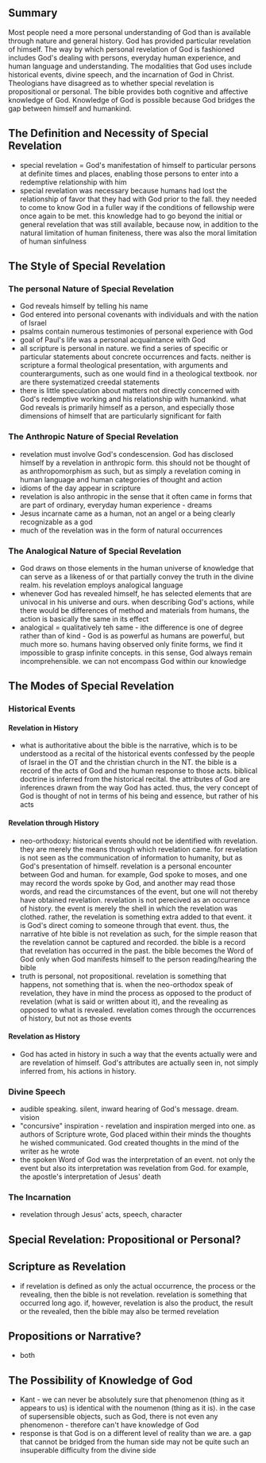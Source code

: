 ## Summary
Most people need a more personal understanding of God than is available through nature and general history. God has provided particular revelation of himself. The way by which personal revelation of God is fashioned includes God's dealing with persons, everyday human experience, and human language and understanding. The modalities that God uses include historical events, divine speech, and the incarnation of God in Christ. Theologians have disagreed as to whether special revelation is propositional or personal. The bible provides both cognitive and affective knowledge of God. Knowledge of God is possible because God bridges the gap between himself and humankind.

## The Definition and Necessity of Special Revelation
* special revelation = God's manifestation of himself to particular persons at definite times and places, enabling those persons to enter into a redemptive relationship with him
* special revelation was necessary because humans had lost the relationship of favor that they had with God prior to the fall. they needed to come to know God in a fuller way if the conditions of fellowship were once again to be met. this knowledge had to go beyond the initial or general revelation that was still available, because now, in addition to the natural limitation of human finiteness, there was also the moral limitation of human sinfulness

## The Style of Special Revelation

### The personal Nature of Special Revelation
* God reveals himself by telling his name
* God entered into personal covenants with individuals and with the nation of Israel
* psalms contain numerous testimonies of personal experience with God
* goal of Paul's life was a personal acquaintance with God
* all scripture is personal in nature. we find a series of specific or particular statements about concrete occurrences and facts. neither is scripture a formal theological presentation, with arguments and counterarguments, such as one would find in a theological textbook. nor are there systematized creedal statements
* there is little speculation about matters not directly concerned with God's redemptive working and his relationship with humankind. what God reveals is primarily himself as a person, and especially those dimensions of himself that are particularly significant for faith

### The Anthropic Nature of Special Revelation
* revelation must involve God's condescension. God has disclosed himself by a revelation in anthropic form. this should not be thought of as anthropomorphism as such, but as simply a revelation coming in human language and human categories of thought and action
* idioms of the day appear in scripture
* revelation is also anthropic in the sense that it often came in forms that are part of ordinary, everyday human experience - dreams
* Jesus incarnate came as a human, not an angel or a being clearly recognizable as a god
* much of the revelation was in the form of natural occurrences

### The Analogical Nature of Special Revelation
* God draws on those elements in the human universe of knowledge that can serve as a likeness of or that partially convey the truth in the divine realm. his revelation employs analogical language
* whenever God has revealed himself, he has selected elements that are univocal in his universe and ours. when describing God's actions, while there would be differences of method and materials from humans, the action is basically the same in its effect
* analogical = qualitatively teh same - ithe difference is one of degree rather than of kind - God is as powerful as humans are powerful, but much more so. humans having observed only finite forms, we find it impossible to grasp infinite concepts. in this sense, God always remain incomprehensible. we can not encompass God within our knowledge

## The Modes of Special Revelation

### Historical Events

#### Revelation in History
* what is authoritative about the bible is the narrative, which is to be understood as a recital of the historical events confessed by the people of Israel in the OT and the christian church in the NT. the bible is a record of the acts of God and the human response to those acts. biblical doctrine is inferred from the historical recital. the attributes of God are inferences drawn from the way God has acted. thus, the very concept of God is thought of not in terms of his being and essence, but rather of his acts

#### Revelation through History
* neo-orthodoxy: historical events should not be identified with revelation. they are merely the means through which revelation came. for revelation is not seen as the communication of information to humanity, but as God's presentation of himself. revelation is a personal encounter between God and human. for example, God spoke to moses, and one may record the words spoke by God, and another may read those words, and read the circumstances of the event, but one will not thereby have obtained revelation. revelation is not perecived as an occurrence of history. the event is merely the shell in which the revelation was clothed. rather, the revelation is something extra added to that event. it is God's direct coming to someone through that event. thus, the narrative of hte bible is not revelation as such, for the simple reason that the revelation cannot be captured and recorded. the bible is a record that revelation has occurred in the past. the bible becomes the Word of God only when God manifests himself to the person reading/hearing the bible
* truth is personal, not propositional. revelation is something that happens, not something that is. when the neo-orthodox speak of revelation, they have in mind the process as opposed to the product of revelation (what is said or written about it), and the revealing as opposed to what is revealed. revelation comes through the occurrences of history, but not as those events

#### Revelation as History
* God has acted in history in such a way that the events actually were and are revelation of himself. God's attributes are actually seen in, not simply inferred from, his actions in history.

### Divine Speech
* audible speaking. silent, inward hearing of God's message. dream. vision
* "concursive" inspiration - revelation and inspiration merged into one. as authors of Scripture wrote, God placed within their minds the thoughts he wished communicated. God created thoughts in the mind of the writer as he wrote
 * the spoken Word of God was the interpretation of an event. not only the event but also its interpretation was revelation from God. for example, the apostle's interpretation of Jesus' death

 ### The Incarnation
 * revelation through Jesus' acts, speech, character

 ## Special Revelation: Propositional or Personal?

## Scripture as Revelation
* if revelation is defined as only the actual occurrence, the process or the revealing, then the bible is not revelation. revelation is something that occurred long ago. if, however, revelation is also the product, the result or the revealed, then the bible may also be termed revelation

## Propositions or Narrative?
* both

## The Possibility of Knowledge of God
* Kant - we can never be absolutely sure that phenomenon (thing as it appears to us) is identical with the noumenon (thing as it is). in the case of supersensible objects, such as God, there is not even any phenomenon - therefore can't have knowledge of God
* response is that God is on a different level of reality than we are. a gap that cannot be bridged from the human side may not be quite such an insuperable difficulty from the divine side